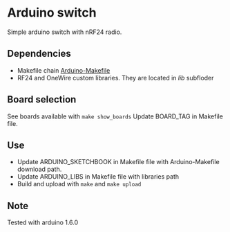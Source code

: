 # Arduino switch
Simple arduino switch with nRF24 radio.

## Dependencies
- Makefile chain [Arduino-Makefile](https://github.com/sudar/Arduino-Makefile)
- RF24 and OneWire custom libraries. They are located in *lib* subfloder

## Board selection
See boards available with `make show_boards`
Update BOARD_TAG in Makefile file.

## Use
- Update ARDUINO_SKETCHBOOK in Makefile file with Arduino-Makefile download path.
- Update ARDUINO_LIBS in Makefile file with libraries path
- Build and upload with `make` and `make upload`

## Note
Tested with arduino 1.6.0
